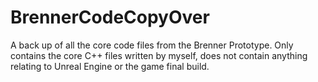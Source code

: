 # BrennerCodeCopyOver
A back up of all the core code files from the Brenner Prototype. Only contains the core C++ files written by myself, does not contain anything relating to Unreal Engine or the game final build.
